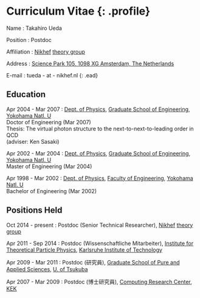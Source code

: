 # Curriculum Vitae {: .profile}

Name
: Takahiro Ueda

Position
: Postdoc

Affiliation
: [Nikhef](https://www.nikhef.nl/en/)
  [theory group](https://www.nikhef.nl/pub/theory/)

Address
: [Science Park 105, 1098 XG Amsterdam, The Netherlands](https://maps.google.com?q=Science+Park+105+1098+XG+Amsterdam)

E-mail
: tueda - at - nikhef.nl
{: .ead}

## Education

Apr 2004 - Mar 2007
: [Dept. of Physics](http://www.phys.ynu.ac.jp/english/),
  [Graduate School of Engineering](http://gakufu.eng.ynu.ac.jp/english/),
  [Yokohama Natl. U](http://www.ynu.ac.jp/english/)  
  Doctor of Engineering (Mar 2007)  
  Thesis: The virtual photon structure to the next-to-next-to-leading order in QCD  
  (adviser: Ken Sasaki)

Apr 2002 - Mar 2004
: [Dept. of Physics](http://www.phys.ynu.ac.jp/english/),
  [Graduate School of Engineering](http://gakufu.eng.ynu.ac.jp/english/),
  [Yokohama Natl. U](http://www.ynu.ac.jp/english/)  
  Master of Engineering (Mar 2004)

Apr 1998 - Mar 2002
: [Dept. of Physics](http://www.phys.ynu.ac.jp/english/),
  [Faculty of Engineering](http://www.eng.ynu.ac.jp/english/),
  [Yokohama Natl. U](http://www.ynu.ac.jp/english/)  
  Bachelor of Engineering (Mar 2002)

## Positions Held

Oct 2014 - present
: Postdoc (Senior Technical Researcher),
  [Nikhef](https://www.nikhef.nl/en/)
  [theory group](https://www.nikhef.nl/pub/theory/)

Apr 2011 - Sep 2014
: Postdoc (Wissenschaftliche Mitarbeiter),
  [Institute for Theoretical Particle Physics](https://www.ttp.kit.edu/en/),
  [Karlsruhe Institute of Technology](https://www.kit.edu/english/)

Apr 2009 - Mar 2011
: Postdoc (研究員),
  [Graduate School of Pure and Applied Sciences](http://www.pas.tsukuba.ac.jp/english/),
  [U. of Tsukuba](http://www.tsukuba.ac.jp/en/)

Apr 2007 - Mar 2009
: Postdoc (博士研究員),
  [Computing Research Center](http://research.kek.jp/group/crc/index-e.html),
  [KEK](https://www.kek.jp/en/)
